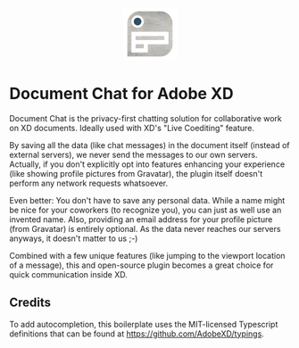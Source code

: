 <p align="center">
    <img src="./dist/icons/icon_96.png" alt="Document Chat Logo" />
</p>

# Document Chat for Adobe XD
Document Chat is the privacy-first chatting solution for collaborative work on XD documents. Ideally used with XD's "Live Coediting" feature.

By saving all the data (like chat messages) in the document itself (instead of external servers), we never send the messages to our own servers. Actually, if you don't explicitly opt into features enhancing your experience (like showing profile pictures from Gravatar), the plugin itself doesn't perform any network requests whatsoever.

Even better: You don't have to save any personal data. While a name might be nice for your coworkers (to recognize you), you can just as well use an invented name. Also, providing an email address for your profile picture (from Gravatar) is entirely optional. As the data never reaches our servers anyways, it doesn't matter to us ;-)

Combined with a few unique features (like jumping to the viewport location of a message), this and open-source plugin becomes a great choice for quick communication inside XD.

## Credits

To add autocompletion, this boilerplate uses the MIT-licensed Typescript
definitions that can be found at https://github.com/AdobeXD/typings.
